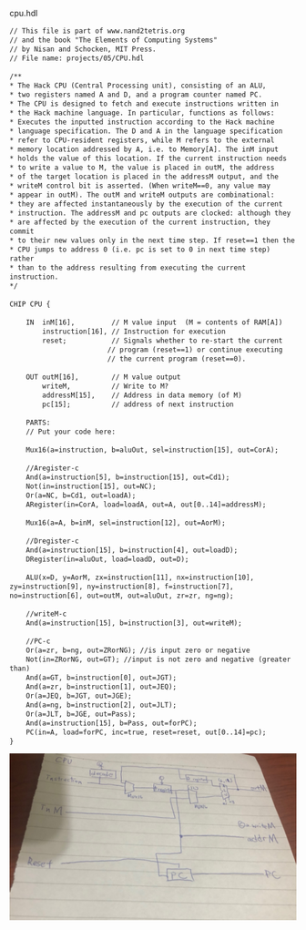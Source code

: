 cpu.hdl

    // This file is part of www.nand2tetris.org
    // and the book "The Elements of Computing Systems"
    // by Nisan and Schocken, MIT Press.
    // File name: projects/05/CPU.hdl

    /**
    * The Hack CPU (Central Processing unit), consisting of an ALU,
    * two registers named A and D, and a program counter named PC.
    * The CPU is designed to fetch and execute instructions written in 
    * the Hack machine language. In particular, functions as follows:
    * Executes the inputted instruction according to the Hack machine 
    * language specification. The D and A in the language specification
    * refer to CPU-resident registers, while M refers to the external
    * memory location addressed by A, i.e. to Memory[A]. The inM input 
    * holds the value of this location. If the current instruction needs 
    * to write a value to M, the value is placed in outM, the address 
    * of the target location is placed in the addressM output, and the 
    * writeM control bit is asserted. (When writeM==0, any value may 
    * appear in outM). The outM and writeM outputs are combinational: 
    * they are affected instantaneously by the execution of the current 
    * instruction. The addressM and pc outputs are clocked: although they 
    * are affected by the execution of the current instruction, they commit 
    * to their new values only in the next time step. If reset==1 then the 
    * CPU jumps to address 0 (i.e. pc is set to 0 in next time step) rather 
    * than to the address resulting from executing the current instruction. 
    */

    CHIP CPU {

        IN  inM[16],         // M value input  (M = contents of RAM[A])
            instruction[16], // Instruction for execution
            reset;           // Signals whether to re-start the current
                            // program (reset==1) or continue executing
                            // the current program (reset==0).

        OUT outM[16],        // M value output
            writeM,          // Write to M? 
            addressM[15],    // Address in data memory (of M)
            pc[15];          // address of next instruction

        PARTS:
        // Put your code here:

        Mux16(a=instruction, b=aluOut, sel=instruction[15], out=CorA);

        //Aregister-c
        And(a=instruction[5], b=instruction[15], out=Cd1);
        Not(in=instruction[15], out=NC);
        Or(a=NC, b=Cd1, out=loadA);
        ARegister(in=CorA, load=loadA, out=A, out[0..14]=addressM);

        Mux16(a=A, b=inM, sel=instruction[12], out=AorM);

        //Dregister-c
        And(a=instruction[15], b=instruction[4], out=loadD);
        DRegister(in=aluOut, load=loadD, out=D);

        ALU(x=D, y=AorM, zx=instruction[11], nx=instruction[10], zy=instruction[9], ny=instruction[8], f=instruction[7], no=instruction[6], out=outM, out=aluOut, zr=zr, ng=ng);
        
        //writeM-c
        And(a=instruction[15], b=instruction[3], out=writeM);

        //PC-c
        Or(a=zr, b=ng, out=ZRorNG); //is input zero or negative
        Not(in=ZRorNG, out=GT); //input is not zero and negative (greater than)
        And(a=GT, b=instruction[0], out=JGT);
        And(a=zr, b=instruction[1], out=JEQ);
        Or(a=JEQ, b=JGT, out=JGE);
        And(a=ng, b=instruction[2], out=JLT);
        Or(a=JLT, b=JGE, out=Pass);
        And(a=instruction[15], b=Pass, out=forPC);
        PC(in=A, load=forPC, inc=true, reset=reset, out[0..14]=pc);
    }

![image](https://github.com/mnnmnm/co109a/blob/master/homework/pic/work11.jpg)